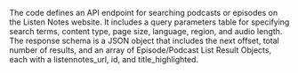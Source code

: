 The code defines an API endpoint for searching podcasts or episodes on the Listen Notes website. It includes a query parameters table for specifying search terms, content type, page size, language, region, and audio length. The response schema is a JSON object that includes the next offset, total number of results, and an array of Episode/Podcast List Result Objects, each with a listennotes_url, id, and title_highlighted.


